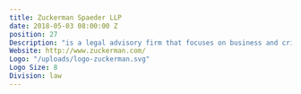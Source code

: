 ```yaml
---
title: Zuckerman Spaeder LLP
date: 2018-05-03 08:00:00 Z
position: 27
Description: "is a legal advisory firm that focuses on business and criminal litigation."
Website: http://www.zuckerman.com/
Logo: "/uploads/logo-zuckerman.svg"
Logo Size: 8
Division: law
---
```

